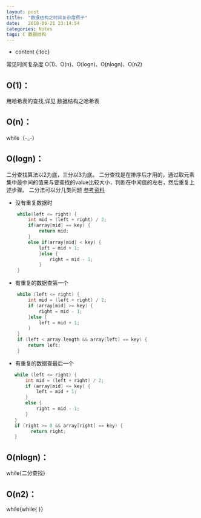 ```yaml
---
layout: post
title:  "数据结构之时间复杂度例子"
date:   2018-06-21 23:14:54
categories: Notes
tags: C 数据结构
---
```


* content
{:toc}

常见时间复杂度
O(1)、O(n)、O(logn)、O(nlogn)、O(n2)  




## O(1)：
用哈希表的查找,详见 数据结构之哈希表
## O(n)：
while（-_-）
## O(logn)：
二分查找算法以2为底，三分以3为底。
二分查找是在排序后才用的，通过取元素集中最中间的值来与要查找的value比较大小，判断在中间值的左右，然后重复上述步骤。
二分法可以分几类问题 [参考资料](https://www.cnblogs.com/luoxn28/p/5767571.html)
* 没有重复数据时
```c
    while(left <= right) {
        int mid = (left + right) / 2;
        if(array[mid] == key) {
            return mid;
        }
        else if(array[mid] < key) {
            left = mid + 1;
            }else {
                right = mid - 1;
            }
    }
```
* 有重复的数据查第一个
```c
    while (left <= right) {
        int mid = (left + right) / 2;
        if (array[mid] >= key) {
            right = mid - 1;
        }else {
            left = mid + 1;
        }
    }
    if (left < array.length && array[left] == key) {
        return left;
    }
```
* 有重复的数据查最后一个
 ```c
    while (left <= right) {
        int mid = (left + right) / 2;
        if (array[mid] <= key) {
            left = mid + 1;
        }
        else {
            right = mid - 1;
        }
    }
    if (right >= 0 && array[right] == key) {
          return right;
    }
```

## O(nlogn)：
while{二分查找}
## O(n2)：
while{while{ }}


